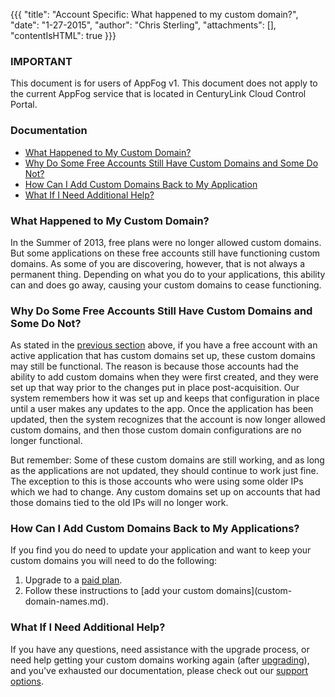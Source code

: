 {{{
  "title": "Account Specific: What happened to my custom domain?",
  "date": "1-27-2015",
  "author": "Chris Sterling",
  "attachments": [],
  "contentIsHTML": true
}}}

### IMPORTANT

This document is for users of AppFog v1. This document does not apply to the current AppFog service that is located in CenturyLink Cloud Control Portal.

### Documentation

<ul>
<li><a href="#whathappened">What Happened to My Custom Domain?</a></li>
<li><a href="#whystill">Why Do Some Free Accounts Still Have Custom Domains and Some Do Not?</a></li>
<li><a href="#addcustom">How Can I Add Custom Domains Back to My Application</a></li>
<li><a href="#getsupport">What If I Need Additional Help?</a></li>
</ul>
<h3 id="whathappened">What Happened to My Custom Domain?</h3>
<p>In the Summer of 2013, free plans were no longer allowed custom domains. But some applications on these free accounts still have functioning custom domains. As some of you are discovering, however, that is not always a permanent thing. Depending on what you do to your applications, this ability can and does go away, causing your custom domains to cease functioning.</p>
<h3 id="whystill">Why Do Some Free Accounts Still Have Custom Domains and Some Do Not?</h3>
<p>As stated in the <a href="#whathappened">previous section</a> above, if you have a free account with an active application that has custom domains set up, these custom domains may still be functional. The reason is because those accounts had the ability to add custom domains when they were first created, and they were set up that way prior to the changes put in place post-acquisition. Our system remembers how it was set up and keeps that configuration in place until a user makes any updates to the app. Once the application has been updated, then the system recognizes that the account is now longer allowed custom domains, and then those custom domain configurations are no longer functional.</p>
<p>But remember: Some of these custom domains are still working, and as long as the applications are not updated, they should continue to work just fine. The exception to this is those accounts who were using some older IPs which we had to change. Any custom domains set up on accounts that had those domains tied to the old IPs will no longer work.</p>
<h3 id="addcustom">How Can I Add Custom Domains Back to My Applications?</h3>
<p>If you find you do need to update your application and want to keep your custom domains you will need to do the following:</p>
<ol>
<li>Upgrade to a <a href="https://www.appfog.com/pricing/">paid plan</a>.</li>
<li>Follow these instructions to [add your custom domains](custom-domain-names.md).</li>
</ol>
<h3 id="getsupport">What If I Need Additional Help?</h3>
<p>If you have any questions, need assistance with the upgrade process, or need help getting your custom domains working again (after <a href="https://www.appfog.com/pricing/">upgrading</a>), and you've exhausted our documentation, please check out our <a href="/home">support options</a>.</p>
